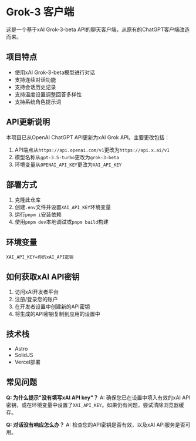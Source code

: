 # Grok-3 客户端 

这是一个基于xAI Grok-3-beta API的聊天客户端，从原有的ChatGPT客户端改造而来。

## 项目特点

- 使用xAI Grok-3-beta模型进行对话
- 支持连续对话功能
- 支持会话历史记录
- 支持温度设置调整回答多样性
- 支持系统角色提示词

## API更新说明

本项目已从OpenAI ChatGPT API更新为xAI Grok API。主要更改包括：

1. API端点从`https://api.openai.com/v1`更改为`https://api.x.ai/v1`
2. 模型名称从`gpt-3.5-turbo`更改为`grok-3-beta`
3. 环境变量从`OPENAI_API_KEY`更改为`XAI_API_KEY`

## 部署方式

1. 克隆此仓库
2. 创建`.env`文件并设置`XAI_API_KEY`环境变量
3. 运行`pnpm i`安装依赖
4. 使用`pnpm dev`本地调试或`pnpm build`构建

## 环境变量

```
XAI_API_KEY=你的xAI_API密钥
```

## 如何获取xAI API密钥

1. 访问xAI开发者平台
2. 注册/登录您的账户
3. 在开发者设置中创建新的API密钥
4. 将生成的API密钥复制到应用的设置中

## 技术栈

- Astro
- SolidJS
- Vercel部署 

## 常见问题

**Q: 为什么提示"没有填写xAI API key"？**
A: 确保您已在设置中填入有效的xAI API密钥，或在环境变量中设置了`XAI_API_KEY`。如果仍有问题，尝试清除浏览器缓存。

**Q: 对话没有响应怎么办？**
A: 检查您的API密钥是否有效，以及xAI API服务是否可用。 